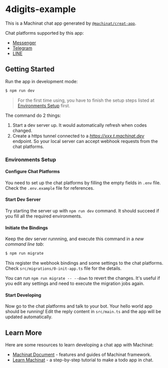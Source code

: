 # 4digits-example

This is a Machinat chat app generated by [`@machinat/creat-app`](https://github.com/machinat/machinat/tree/master/packages/create-app).

Chat platforms supported by this app:

- [Messenger](https://messenger.com)
- [Telegram](https://telegram.org)
- [LINE](https://line.me)

## Getting Started

Run the app in development mode:

```sh
$ npm run dev
```

> For the first time using, you have to finish the setup steps listed at
> [Environments Setup](#environments-setup) first.

The command do 2 things:

1. Start a dev server up. It would automatically refresh when codes changed.
2. Create a https tunnel connected to a _https://xxx.t.machinat.dev_ endpoint.
   So your local server can accept webhook requests from the chat platforms.

### Environments Setup

#### Configure Chat Platforms

You need to set up the chat platforms by filling the empty fields in `.env`
file. Check the `.env.example` file for references.

#### Start Dev Server

Try starting the server up with `npm run dev` command. It should succeed if
you fill all the required environments.

#### Initiate the Bindings

Keep the dev server runnning, and execute this command in a _new command line
tab_:

```sh
$ npm run migrate
```

This register the webhook bindings and some settings to the chat platforms.
Check `src/migrations/0-init-app.ts` file for the details.

You can run `npm run migrate -- --down` to revert the changes. It's useful if
you edit any settings and need to execute the migration jobs again.

#### Start Developing

Now go to the chat platforms and talk to your bot. Your hello world app should
be running! Edit the reply content in `src/main.ts` and the app will be
updated automatically.

## Learn More

Here are some resources to learn developing a chat app with Machinat:

- [Machinat Document](https://machinat.com/doc) - features and guides of Machinat framework.
- [Learn Machinat](https://machinat.com/learn) - a step-by-step tutorial to make a todo app in chat.
